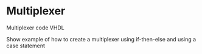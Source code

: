 # Multiplexer

Multiplexer code VHDL

Show example of how to create a multiplexer using if-then-else and using a case statement
